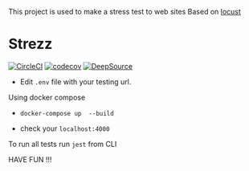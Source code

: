 This project is used to make a stress test to web sites Based on [locust](https://locust.io/)


# Strezz
[![CircleCI](https://circleci.com/gh/circleci/circleci-docs.svg?style=shield)](https://circleci.com/gh/circleci/circleci-docs)
[![codecov](https://codecov.io/gh/abdoutelb/strezz/branch/master/graph/badge.svg)](https://codecov.io/gh/abdoutelb/strezz)
[![DeepSource](https://static.deepsource.io/deepsource-badge-light-mini.svg)](https://deepsource.io/gh/abdoutelb/strezz/?ref=repository-badge)

- Edit `.env` file with your testing url.

Using docker compose
- `docker-compose up  --build`
 
- check your `localhost:4000`

To run all tests run `jest` from CLI

HAVE FUN !!!
